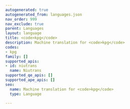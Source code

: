 ```yaml
---
autogenerated: true
autogenerated_from: languages.json
nav_order: 999
nav_exclude: true
parent: Languages
layout: language
title: <code>kpg</code>
description: Machine translation for <code>kpg</code>
codes:
- kpg
family: []
supported_apis:
- id: niutrans
  name: Niutrans
supported_qe_apis: []
supported_ape_apis: []
seo:
  name: Machine translation for <code>kpg</code>
  type: Language

---
```


